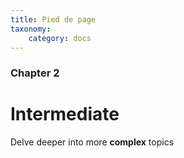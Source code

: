 ```yaml
---
title: Pied de page
taxonomy:
    category: docs
---
```


### Chapter 2

# Intermediate

Delve deeper into more **complex** topics
